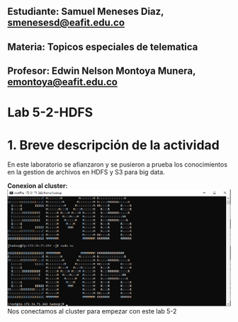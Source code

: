 ## Estudiante: Samuel Meneses Diaz, smenesesd@eafit.edu.co
## Materia: Topicos especiales de telematica
## Profesor: Edwin Nelson Montoya Munera, emontoya@eafit.edu.co 
#
# Lab 5-2-HDFS
# 1. Breve descripción de la actividad
En este laboratorio se afianzaron y se pusieron a prueba  los conocimientos en la gestion de archivos en HDFS y S3 para big data. 

__Conexion al cluster:__
![1](https://raw.githubusercontent.com/smenesesd/TopicosTelematica/main/Lab5/Lab5-2/img/1.png)   
Nos conectamos al cluster para empezar con este lab 5-2